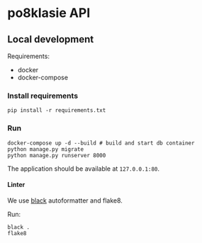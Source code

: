 # po8klasie API

## Local development

Requirements:
- docker
- docker-compose

### Install requirements
```shell script
pip install -r requirements.txt
```

### Run
```shell script
docker-compose up -d --build # build and start db container
python manage.py migrate
python manage.py runserver 8000
```

The application should be available at `127.0.0.1:80`.

#### Linter
We use [black](https://github.com/psf/black) autoformatter and flake8. 

Run:
```shell script
black .
flake8
```
